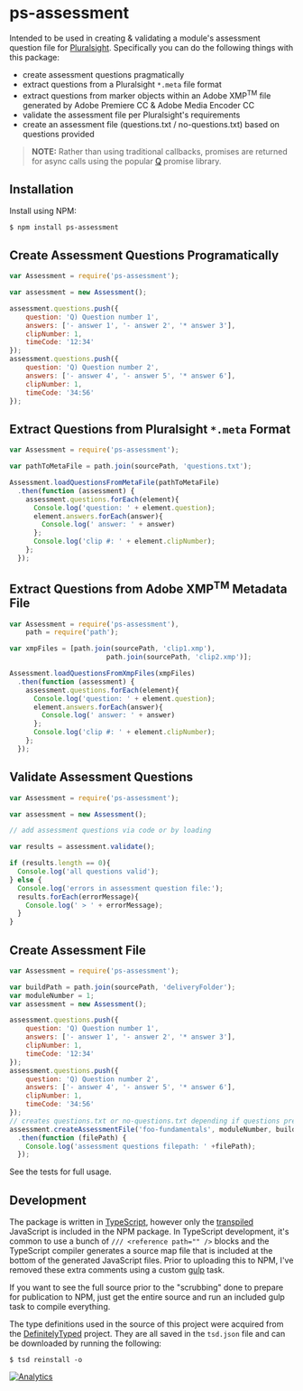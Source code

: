 ps-assessment
=========
Intended to be used in creating & validating a module's assessment question file for [Pluralsight](http://www.pluralsight.com). Specifically you can do the following things with this package:

- create assessment questions pragmatically
- extract questions from a Pluralsight `*.meta` file format
- extract questions from marker objects within an Adobe XMP<sup>TM</sup> file generated by Adobe Premiere CC & Adobe Media Encoder CC
- validate the assessment file per Pluralsight's requirements
- create an assessment file (questions.txt / no-questions.txt) based on questions provided

> **NOTE:** Rather than using traditional callbacks, promises are returned for async calls using the popular [Q](https://github.com/kriskowal/q) promise library.


Installation
------------
Install using NPM:

````
$ npm install ps-assessment
````

Create Assessment Questions Programatically
-------------------------------------------
````javascript
var Assessment = require('ps-assessment');

var assessment = new Assessment();

assessment.questions.push({
    question: 'Q) Question number 1',
    answers: ['- answer 1', '- answer 2', '* answer 3'],
    clipNumber: 1,
    timeCode: '12:34'
});
assessment.questions.push({
    question: 'Q) Question number 2',
    answers: ['- answer 4', '- answer 5', '* answer 6'],
    clipNumber: 1,
    timeCode: '34:56'
});
````

Extract Questions from Pluralsight `*.meta` Format
--------------------------------------------------
````javascript
var Assessment = require('ps-assessment');

var pathToMetaFile = path.join(sourcePath, 'questions.txt');

Assessment.loadQuestionsFromMetaFile(pathToMetaFile)
  .then(function (assessment) {
    assessment.questions.forEach(element){
      Console.log('question: ' + element.question);
      element.answers.forEach(answer){
        Console.log(' answer: ' + answer)
      };
      Console.log('clip #: ' + element.clipNumber);
    };  
  });
````

Extract Questions from Adobe XMP<sup>TM</sup> Metadata File
-----------------------------------------------------------
````javascript
var Assessment = require('ps-assessment'),
    path = require('path');

var xmpFiles = [path.join(sourcePath, 'clip1.xmp'),
                        path.join(sourcePath, 'clip2.xmp')];

Assessment.loadQuestionsFromXmpFiles(xmpFiles)
  .then(function (assessment) {
    assessment.questions.forEach(element){
      Console.log('question: ' + element.question);
      element.answers.forEach(answer){
        Console.log(' answer: ' + answer)
      };
      Console.log('clip #: ' + element.clipNumber);
    };  
  });
````

Validate Assessment Questions
-----------------------------
````javascript
var Assessment = require('ps-assessment');

var assessment = new Assessment();

// add assessment questions via code or by loading

var results = assessment.validate();

if (results.length == 0){
  Console.log('all questions valid');
} else {
  Console.log('errors in assessment question file:');
  results.forEach(errorMessage){
    Console.log(' > ' + errorMessage);
  }
}

````

Create Assessment File
----------------------
````javascript
var Assessment = require('ps-assessment');

var buildPath = path.join(sourcePath, 'deliveryFolder');
var moduleNumber = 1;
var assessment = new Assessment();

assessment.questions.push({
    question: 'Q) Question number 1',
    answers: ['- answer 1', '- answer 2', '* answer 3'],
    clipNumber: 1,
    timeCode: '12:34'
});
assessment.questions.push({
    question: 'Q) Question number 2',
    answers: ['- answer 4', '- answer 5', '* answer 6'],
    clipNumber: 1,
    timeCode: '34:56'
});
// creates questions.txt or no-questions.txt depending if questions present in assessment
assessment.createAssessmentFile('foo-fundamentals', moduleNumber, buildPath)
  .then(function (filePath) {
    Console.log('assessment questions filepath: ' +filePath);
  });
````

See the tests for full usage.


Development
-----------
The package is written in [TypeScript](http://www.typescriptlang.org), however only the [transpiled](http://en.wikipedia.org/wiki/Source-to-source_compiler) JavaScript is included in the NPM package. In TypeScript development, it's common to use a bunch of `/// <reference path="" />` blocks and the TypeScript compiler generates a source map file that is included at the bottom of the generated JavaScript files. Prior to uploading this to NPM, I've removed these extra comments using a custom [gulp](http://gulpjs.com) task.

If you want to see the full source prior to the "scrubbing" done to prepare for publication to NPM, just get the entire source and run an included gulp task to compile everything.

The type definitions used in the source of this project were acquired from the [DefinitelyTyped](https://github.com/borisyankov/DefinitelyTyped) project. They are all saved in the `tsd.json` file and can be downloaded by running the following:

````
$ tsd reinstall -o
````

[![Analytics](https://ga-beacon.appspot.com/UA-59891462-1/node-ps-assessment/readme)](https://github.com/igrigorik/ga-beacon)